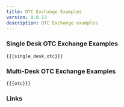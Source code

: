 ```yaml
---
title: OTC Exchange Examples
version: 0.8.13
description: OTC Exchange examples
---
```


### Single Desk OTC Exchange Examples

```solidity
{{{single_desk_otc}}}
```

### Multi-Desk OTC Exchange Examples

```solidity
{{{otc}}}
```
### Links


